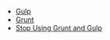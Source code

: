 - [Gulp](http://gulpjs.com)
- [Grunt](http://gruntjs.com)
- [Stop Using Grunt and Gulp](http://blog.keithcirkel.co.uk/why-we-should-stop-using-grunt/)
